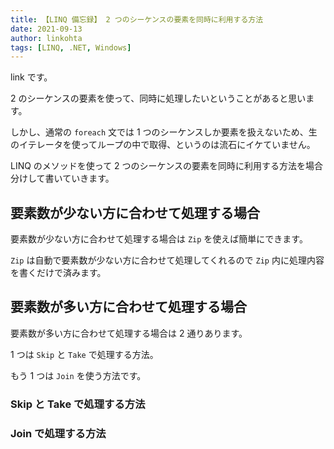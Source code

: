 ```yaml
---
title: 【LINQ 備忘録】 2 つのシーケンスの要素を同時に利用する方法
date: 2021-09-13
author: linkohta
tags: [LINQ, .NET, Windows]
---
```


link です。

2 のシーケンスの要素を使って、同時に処理したいということがあると思います。

しかし、通常の `foreach` 文では 1 つのシーケンスしか要素を扱えないため、生のイテレータを使ってループの中で取得、というのは流石にイケていません。

LINQ のメソッドを使って 2 つのシーケンスの要素を同時に利用する方法を場合分けして書いていきます。

## 要素数が少ない方に合わせて処理する場合

要素数が少ない方に合わせて処理する場合は `Zip` を使えば簡単にできます。

`Zip` は自動で要素数が少ない方に合わせて処理してくれるので `Zip` 内に処理内容を書くだけで済みます。

## 要素数が多い方に合わせて処理する場合

要素数が多い方に合わせて処理する場合は 2 通りあります。

1 つは `Skip` と `Take` で処理する方法。

もう 1 つは `Join` を使う方法です。

### Skip と Take で処理する方法

### Join で処理する方法
